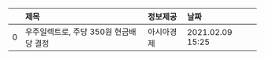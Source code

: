 |    | 제목                                   | 정보제공   | 날짜             |
|---:|:---------------------------------------|:-----------|:-----------------|
|  0 | 우주일렉트로, 주당 350원 현금배당 결정 | 아시아경제 | 2021.02.09 15:25 |